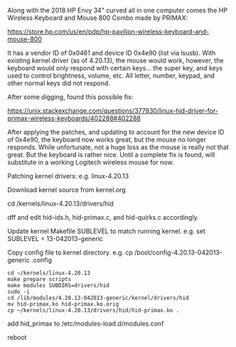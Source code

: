 Along with the 2018 HP Envy 34" curved all in one computer comes the HP Wireless Keyboard and Mouse 800 Combo made by PRIMAX:

https://store.hp.com/us/en/pdp/hp-pavilion-wireless-keyboard-and-mouse-800

It has a vendor ID of 0x0461 and device ID 0x4e90 (list via lsusb). With existing kernel driver (as of 4.20.13), the mouse would work, however, the keyboard would only respond with certain keys... the super key, and keys used to control brightness, volume, etc.  All letter, number, keypad, and other normal keys did not respond.

After some digging, found this possible fix:

https://unix.stackexchange.com/questions/377830/linux-hid-driver-for-primax-wireless-keyboards/402288#402288

After applying the patches, and updating to account for the new device ID of 0x4e90, the keyboard now works great, but the mouse no longer responds. While unfortunate, not a huge loss as the mouse is really not that great. But the keyboard is rather nice. Until a complete fix is found, will substitute in a working Logitech wireless mouse for now.

Patching kernel drivers: e.g. linux-4.20.13

Download kernel source from kernel.org

cd /kernels/linux-4.20.13/drivers/hid

dff and edit hid-ids.h, hid-primax.c, and hid-quirks.c accordingly.

Update kernel Makefile SUBLEVEL to match running kernel. e.g. set SUBLEVEL = 13-042013-generic

Copy config file to kernel directory. e.g. cp /boot/config-4.20.13-042013-generic .config

```
cd ~/kernels/linux-4.20.13
make prepare scripts
make modules SUBDIRS=drivers/hid
sudo -i
cd /lib/modules/4.20.13-042013-generic/kernel/drivers/hid
mv hid-primax.ko hid-primax.ko.orig
cp ~/kernels/linux-4.20.13/drivers/hid/hid-primax.ko .
```

add hid_primax to /etc/modules-load.d/modules.conf

reboot
